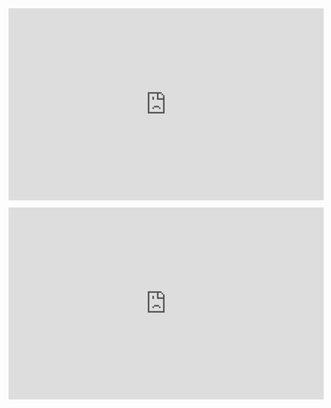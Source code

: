 <iframe src="https://clips.twitch.tv/embed?clip=ShortVictoriousFennelDAESuppy-uYG0FsZOheFGvpBa&parent=1800crabrave.com" frameborder="0" allowfullscreen="true" scrolling="no" height="378" width="620"></iframe>
<p>
<iframe src="https://clips.twitch.tv/embed?clip=SilkySpicySnailSMOrc-ntKovyFVpK3iIigY&parent=1800crabrave.com" frameborder="0" allowfullscreen="true" scrolling="no" height="378" width="620"></iframe>

